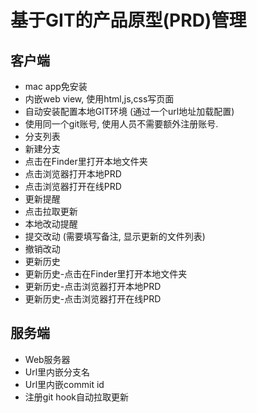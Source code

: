 # 基于GIT的产品原型(PRD)管理

## 客户端
* mac app免安装
* 内嵌web view, 使用html,js,css写页面
* 自动安装配置本地GIT环境 (通过一个url地址加载配置)
* 使用同一个git账号, 使用人员不需要额外注册账号.
* 分支列表
* 新建分支
* 点击在Finder里打开本地文件夹
* 点击浏览器打开本地PRD
* 点击浏览器打开在线PRD
* 更新提醒
* 点击拉取更新
* 本地改动提醒
* 提交改动 (需要填写备注, 显示更新的文件列表)
* 撤销改动
* 更新历史
* 更新历史-点击在Finder里打开本地文件夹
* 更新历史-点击浏览器打开本地PRD
* 更新历史-点击浏览器打开在线PRD
  
## 服务端
* Web服务器
* Url里内嵌分支名
* Url里内嵌commit id
* 注册git hook自动拉取更新


